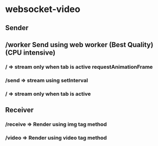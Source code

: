 # websocket-video

## Sender
## /worker Send using web worker (Best Quality)(CPU intensive)
### / => stream only when tab is active requestAnimationFrame
### /send => stream using setInterval
### / => stream only when tab is active



## Receiver

### /receive => Render using img tag method
### /video => Render using video tag method
